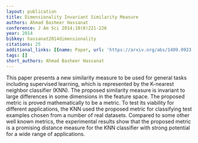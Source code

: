 ```yaml
---
layout: publication
title: Dimensionality Invariant Similarity Measure
authors: Ahmad Basheer Hassanat
conference: J Am Sci 2014;10(8)221-226
year: 2014
bibkey: hassanat2014dimensionality
citations: 25
additional_links: [{name: Paper, url: 'https://arxiv.org/abs/1409.0923'}]
tags: []
short_authors: Ahmad Basheer Hassanat
---
```

This paper presents a new similarity measure to be used for general tasks
including supervised learning, which is represented by the K-nearest neighbor
classifier (KNN). The proposed similarity measure is invariant to large
differences in some dimensions in the feature space. The proposed metric is
proved mathematically to be a metric. To test its viability for different
applications, the KNN used the proposed metric for classifying test examples
chosen from a number of real datasets. Compared to some other well known
metrics, the experimental results show that the proposed metric is a promising
distance measure for the KNN classifier with strong potential for a wide range
of applications.